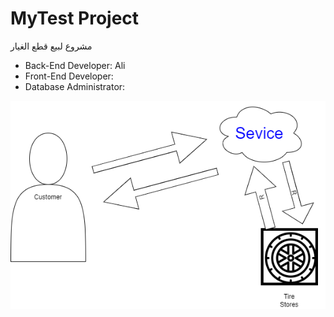 # MyTest Project

مشروع لبيع قطع الغيار

- Back-End Developer: Ali
- Front-End Developer: 
- Database Administrator: 


![MyTestDiagram](https://github.com/ctiProgramming1/MyTest/blob/main/MyTestDiagram.png "MyTest Diagram")
